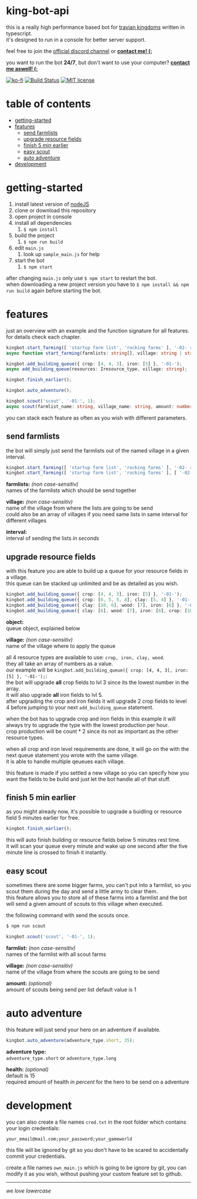 # king-bot-api <!-- omit in toc -->

this is a really high performance based bot for [travian kingdoms](https://www.kingdoms.com/) written in typescript.  
it's designed to run in a console for better server support.

feel free to join the [official discord channel](https://discord.gg/5n2btF7) or **[contact me! (:](mailto:f.breuer@scriptworld.net)**

you want to run the bot **24/7**, but don't want to use your computer? **[contact me aswell! (:](mailto:f.breuer@scriptworld.net)**

[![ko-fi](https://img.shields.io/badge/buy%20me%20a-coffee-yellowgreen.svg)](https://ko-fi.com/Y8Y6KZHJ)
[![Build Status](https://travis-ci.org/scriptworld-git/king-bot-api.svg?branch=master)](https://travis-ci.org/scriptworld-git/king-bot-api)
[![MIT license](https://img.shields.io/badge/license-MIT-blue.svg)](https://github.com/scriptworld-git/king-bot/blob/master/LICENSE)

# table of contents <!-- omit in toc -->

- [getting-started](#getting-started)
- [features](#features)
    - [send farmlists](#send-farmlists)
    - [upgrade resource fields](#upgrade-resource-fields)
    - [finish 5 min earlier](#finish-5-min-earlier)
    - [easy scout](#easy-scout)
    - [auto adventure](#auto-adventure)
- [development](#development)

# getting-started

1. install latest version of [nodeJS](https://nodejs.org/)
2. clone or download this repository
3. open project in console
4. install all dependencies
    1. `$ npm install`
1. build the project
    1. `$ npm run build`
5. edit `main.js`
    1. look up `sample_main.js` for help
6. start the bot
    1. `$ npm start`

after changing `main.js` only use `$ npm start` to restart the bot.  
when downloading a new project version you have to `$ npm install && npm run build` again before starting the bot.

# features

just an overview with an example and the function signature for all features.  
for details check each chapter.

```typescript
kingbot.start_farming([ 'startup farm list', 'rocking farms' ], '-02- rome', 600);
async function start_farming(farmlists: string[], village: string | string[], interval: number);

kingbot.add_building_queue({ crop: [4, 4, 3], iron: [5] }, '-01-');
async add_building_queue(resources: Iresource_type, village: string);

kingbot.finish_earlier();

kingbot.auto_adventure();

kingbot.scout('scout', '-01-', 1);
async scout(farmlist_name: string, village_name: string, amount: number = 1);
```

you can stack each feature as often as you wish with different parameters.

## send farmlists

the bot will simply just send the farmlists out of the named village in a given interval.

```typescript
kingbot.start_farming([ 'startup farm list', 'rocking farms' ], '-02- rome', 600);
kingbot.start_farming([ 'startup farm list', 'rocking farms' ], [ '-02- rome', '-03- paris' ], 600);
```

**farmlists:** _(non case-sensitiv)_  
names of the farmlists which should be send together

**village:** _(non case-sensitiv)_  
name of the village from where the lists are going to be send  
could also be an array of villages if you need same lists in same interval for different villages

**interval:**  
interval of sending the lists _in seconds_

## upgrade resource fields

with this feature you are able to build up a queue for your resource fields in a village.  
this queue can be stacked up unlimited and be as detailed as you wish.

```typescript
kingbot.add_building_queue({ crop: [4, 4, 3], iron: [5] }, '-01-');
kingbot.add_building_queue({ crop: [6, 5, 5, 4], clay: [5, 4] }, '-01-');
kingbot.add_building_queue({ clay: [10, 6], wood: [7], iron: [6] }, '-01-');
kingbot.add_building_queue({ clay: [6], wood: [7], iron: [6], crop: [10, 7, 7, 5] }, '-01-');
```

**object:**  
queue object, explained below

**village:** _(non case-sensitiv)_  
name of the village where to apply the queue

all 4 resource types are available to use: `crop, iron, clay, wood`.  
they all take an array of numbers as a value.  
our example will be `kingbot.add_building_queue({ crop: [4, 4, 3], iron: [5] }, '-01-');`:  
the bot will upgrade __all__ crop fields to lvl 3 since its the lowest number in the array.  
it will also upgrade __all__ iron fields to lvl 5.  
after upgrading the crop and iron fields it will upgrade 2 crop fields to level 4 before jumping to your next `add_building_queue` statement.

when the bot has to upgrade crop and iron fields in this example it will always try to upgrade the type with the lowest production per hour.  
crop production will be count * 2 since its not as important as the other resource types.

when all crop and iron level requirements are done, it will go on the with the next queue statement you wrote with the same village.  
it is able to handle multiple qeueues each village.

this feature is made if you settled a new village so you can specify how you want the fields to be build and just let the bot handle all of that stuff.

## finish 5 min earlier

as you might already now, it's possible to upgrade a buidling or resource field 5 minutes earlier for free.

```typescript
kingbot.finish_earlier();
```

this will auto finish building or resource fields below 5 minutes rest time.  
it will scan your queue every minute and wake up one second after the five minute line is crossed to finish it instantly.

## easy scout

sometimes there are some bigger farms, you can't put into a farmlist, so you scout them during the day and send a little army to clear them.  
this feature allows you to store all of these farms into a farmlist and the bot will send a given amount of scouts to this village when executed.

the following command with send the scouts once.

```bash
$ npm run scout
```

```typescript
kingbot.scout('scout', '-01-', 1);
```

**farmlist:** _(non case-sensitiv)_  
names of the farmlist with all scout farms

**village:** _(non case-sensitiv)_  
name of the village from where the scouts are going to be send

**amount:** _(optional)_  
amount of scouts being send per list
default value is 1

# auto adventure

this feature will just send your hero on an adventure if available.

```typescript
kingbot.auto_adventure(adventure_type.short, 35);
```

**adventure type:**  
`adventure_type.short` or `adventure_type.long`

**health:** _(optional)_  
default is 15  
required amount of health _in percent_ for the hero to be send on a adventure

# development

you can also create a file names `cred.txt` in the root folder which contains your login credentials:
```csv
your_email@mail.com;your_password;your_gameworld
```
this file will be ignored by git so you don't have to be scared to accidentally commit your credentials.

create a file names `own_main.js` which is going to be ignore by git, you can modify it as you wish, without pushing your custom feature set to github.

---

_we love lowercase_
